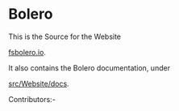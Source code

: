 # Bolero

This is the Source for the Website

[fsbolero.io](https://fsbolero.io).

It also contains the Bolero documentation, under

[src/Website/docs](src/Website/docs).

Contributors:-
